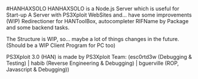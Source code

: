 #HANHAXSOLO
HANHAXSOLO is a Node.js Server which is useful for Start-up A Server with PS3Xploit WebSites and... have some improvements (WIP) Redirectioner for HANToolBox, autocompleter RIFName by Package and some backend tasks.

The Structure is WIP, so... maybe a lot of things changes in the future.
(Should be a WIP Client Program for PC too)

PS3Xploit 3.0 (HAN) is made by PS3Xploit Team:
(esc0rtd3w (Debugging & Testing) | habib (Reverse Engineering & Debugging) | bguerville (ROP, Javascript & Debugging))
